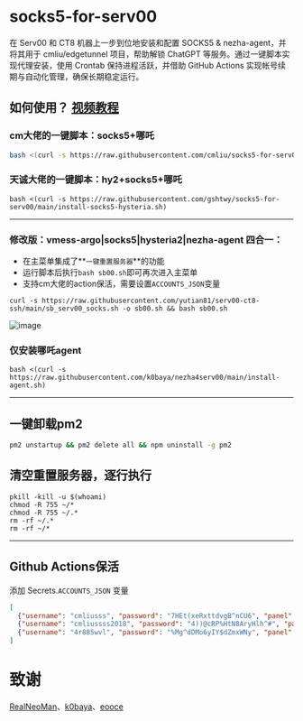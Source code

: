 # socks5-for-serv00
在 Serv00 和 CT8 机器上一步到位地安装和配置 SOCKS5 & nezha-agent，并将其用于 cmliu/edgetunnel 项目，帮助解锁 ChatGPT 等服务。通过一键脚本实现代理安装，使用 Crontab 保持进程活跃，并借助 GitHub Actions 实现帐号续期与自动化管理，确保长期稳定运行。

## 如何使用？ [视频教程](https://youtu.be/L6gPyyD3dUw)

### cm大佬的一键脚本：socks5+哪吒
```bash
bash <(curl -s https://raw.githubusercontent.com/cmliu/socks5-for-serv00/main/install-socks5.sh)
```
### 天诚大佬的一键脚本：hy2+socks5+哪吒
```
bash <(curl -s https://raw.githubusercontent.com/gshtwy/socks5-for-serv00/main/install-socks5-hysteria.sh)
```

----

### 修改版：vmess-argo|socks5|hysteria2|nezha-agent 四合一：
- 在主菜单集成了**`一键重置服务器`**的功能  
- 运行脚本后执行`bash sb00.sh`即可再次进入主菜单
- 支持cm大佬的action保活，需要设置`ACCOUNTS_JSON`变量
```
curl -s https://raw.githubusercontent.com/yutian81/serv00-ct8-ssh/main/sb_serv00_socks.sh -o sb00.sh && bash sb00.sh
```
![image](https://github.com/user-attachments/assets/1660fa1b-5109-43b0-be9e-d4e2c0b03cea)


### 仅安装哪吒agent
```
bash <(curl -s https://raw.githubusercontent.com/k0baya/nezha4serv00/main/install-agent.sh)
```

----

## 一键卸载pm2
```bash
pm2 unstartup && pm2 delete all && npm uninstall -g pm2
```
## 清空重置服务器，逐行执行
```
pkill -kill -u $(whoami)
chmod -R 755 ~/*
chmod -R 755 ~/.*
rm -rf ~/.*
rm -rf ~/*
```
----

## Github Actions保活
添加 Secrets.`ACCOUNTS_JSON` 变量
```json
[
  {"username": "cmliusss", "password": "7HEt(xeRxttdvgB^nCU6", "panel": "panel4.serv00.com", "ssh": "s4.serv00.com"},
  {"username": "cmliussss2018", "password": "4))@cRP%HtN8AryHlh^#", "panel": "panel7.serv00.com", "ssh": "s7.serv00.com"},
  {"username": "4r885wvl", "password": "%Mg^dDMo6yIY$dZmxWNy", "panel": "panel.ct8.pl", "ssh": "s1.ct8.pl"}
]
```

# 致谢
[RealNeoMan](https://github.com/Neomanbeta/ct8socks)、[k0baya](https://github.com/k0baya/nezha4serv00)、[eooce](https://github.com/eooce)
